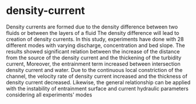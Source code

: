 # density-current
Density currents are formed due to the density difference between two fluids or between the layers of a fluid
The density difference will lead to creation of density currents. In this study, experiments have done with 28 different modes with varying discharge, concentration and bed slope. The results showed significant relation between the increase of the distance from the source of the density current and the thickening of the turbidity current, Moreover, the entrainment term increased between intersection density current and water. Due to the continuous local constriction of the channel, the velocity rate of density current increased and the thickness of density current decreased. Likewise, the general relationship can be applied with the instability of entrainment surface and current hydraulic parameters considering all experiments' modes

